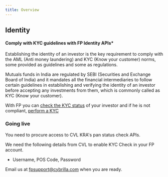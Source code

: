 ```yaml
---
title: Overview
---
```

## Identity
#### Comply with KYC guidelines with FP Identity APIs*

Establishing the identity of an investor is the key requirement to comply with the AML (Anti money laundering) and KYC (Know your customer) norms, some provided as guidelines and some as regulations.

Mutuals funds in India are regulated by SEBI (Securities and Exchange Board of India) and it mandates all the financial intermediaries to follow certain guidelines in establishing and verifying the identity of an investor before accepting any investments from them, which is commonly called as KYC (Know your customer).

With FP you can [check the KYC status](/identity/kyc-check) of your investor and if he is not compliant, [perform a KYC](/identity/kyc-request)


### Going live

You need to procure access to CVL KRA's pan status check APIs.

We need the following details from CVL to enable KYC Check in your FP account.

- Username, POS Code, Password

Email us at [fpsupport@cybrilla.com](mailto:fpsupport@cybrilla.com) when you are ready.